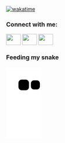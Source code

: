 [![wakatime](https://wakatime.com/badge/user/d959bdc1-f33b-4e33-a72b-713c9d66b86b.svg)](https://wakatime.com/@d959bdc1-f33b-4e33-a72b-713c9d66b86b) 
<!--START_SECTION:waka-->
<!--END_SECTION:waka-->

<h3 align="left">Connect with me:</h3>
<p align="left">
<a href="https://www.linkedin.com/in/amorelli-lorenzo/" target="blank"><img align="center" src="https://cdn.jsdelivr.net/npm/simple-icons@3.0.1/icons/linkedin.svg" alt="" height="30" width="40" /></a>
<a href="https://www.instagram.com/international_soup/" target="blank"><img align="center" src="https://cdn.jsdelivr.net/npm/simple-icons@3.0.1/icons/instagram.svg" alt="" height="30" width="40" /></a>
<a href="https://youtube.com/@lorenzoamorelli" target="blank"><img align="center" src="https://cdn.jsdelivr.net/npm/simple-icons@3.0.1/icons/youtube.svg" alt="" height="30" width="40" /></a>
</p>

### Feeding my snake
![snake gif](https://github.com/mikeabbott10/mikeabbott10/blob/output/github-contribution-grid-snake.svg)
